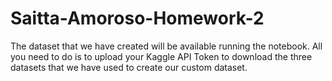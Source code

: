 # Saitta-Amoroso-Homework-2
The dataset that we have created will be available running the notebook. All you need to do is to upload your Kaggle API Token to download the three datasets that we have used to create our custom dataset.
